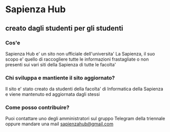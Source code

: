 # Sapienza Hub 
## creato dagli studenti per gli studenti

### Cos'e
Sapienza Hub e' un sito non ufficiale dell'universita' La Sapienza, il suo scopo e' quello di raccogliere tutte le informazioni frastagliate o non presenti sui vari siti della Sapienza di tutte le facolta'

### Chi sviluppa e mantiente il sito aggiornato?
Il sito e' stato creato da studenti della facolta' di Informatica della Sapienza e viene mantenuto ed aggiornata dagli stessi

### Come posso contribuire?
Puoi contattare uno degli amministratori sul gruppo Telegram della triennale oppure mandare una mail sapienzahub@gmail.com

